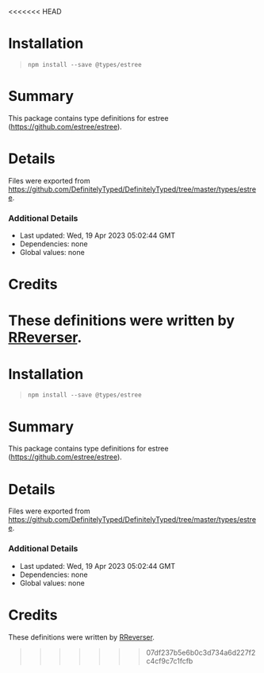 <<<<<<< HEAD
# Installation
> `npm install --save @types/estree`

# Summary
This package contains type definitions for estree (https://github.com/estree/estree).

# Details
Files were exported from https://github.com/DefinitelyTyped/DefinitelyTyped/tree/master/types/estree.

### Additional Details
 * Last updated: Wed, 19 Apr 2023 05:02:44 GMT
 * Dependencies: none
 * Global values: none

# Credits
These definitions were written by [RReverser](https://github.com/RReverser).
=======
# Installation
> `npm install --save @types/estree`

# Summary
This package contains type definitions for estree (https://github.com/estree/estree).

# Details
Files were exported from https://github.com/DefinitelyTyped/DefinitelyTyped/tree/master/types/estree.

### Additional Details
 * Last updated: Wed, 19 Apr 2023 05:02:44 GMT
 * Dependencies: none
 * Global values: none

# Credits
These definitions were written by [RReverser](https://github.com/RReverser).
>>>>>>> 07df237b5e6b0c3d734a6d227f2c4cf9c7c1fcfb
